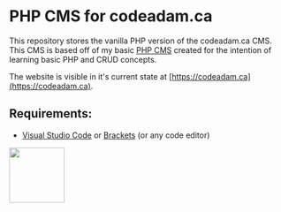 # PHP CMS for codeadam.ca

This repository stores the vanilla PHP version of the codeadam.ca CMS. This CMS is based off of my basic [PHP CMS](https://github.com/codeadamca/php-cms) created for the intention of learning basic PHP and CRUD concepts. 

The website is visible in it's current state at [https://codeadam.ca](https://codeadam.ca).

## Requirements:

* [Visual Studio Code](https://code.visualstudio.com/) or [Brackets](http://brackets.io/) (or any code editor)

<a href="https://codeadam.ca">
<img src="https://codeadam.ca/images/code-block.png" width="100">
</a>
